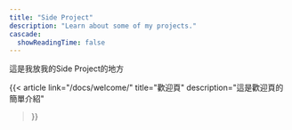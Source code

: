 ```yaml
---
title: "Side Project"
description: "Learn about some of my projects."
cascade:
  showReadingTime: false
---
```

這是我放我的Side Project的地方 


{{< article 
    link="/docs/welcome/" 
    title="歡迎頁" 
    description="這是歡迎頁的簡單介紹" 
>}}



